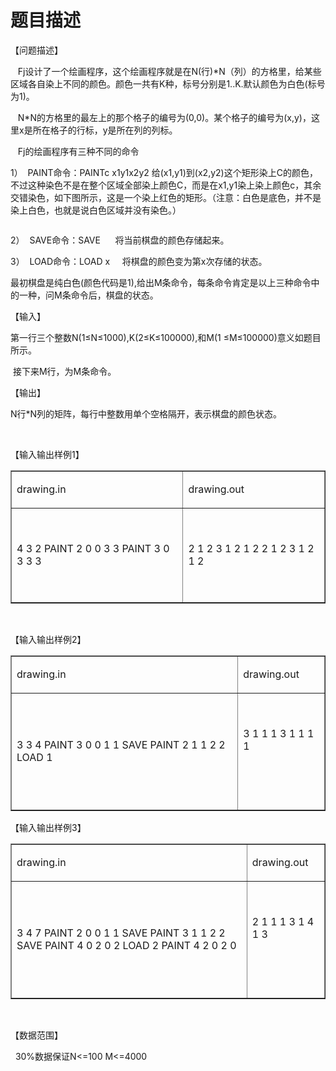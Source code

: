 # 题目描述


<p>
	【问题描述】
</p>
<p>
	   Fj设计了一个绘画程序，这个绘画程序就是在N(行)*N（列）的方格里，给某些区域各自染上不同的颜色。颜色一共有K种，标号分别是1..K.默认颜色为白色(标号为1)。
</p>
<p>
	   N*N的方格里的最左上的那个格子的编号为(0,0)。某个格子的编号为(x,y)，这里x是所在格子的行标，y是所在列的列标。
</p>
<p>
	   Fj的绘画程序有三种不同的命令
</p>
<p>
	1）  PAINT命令：PAINTc x1y1x2y2 给(x1,y1)到(x2,y2)这个矩形染上C的颜色，不过这种染色不是在整个区域全部染上颜色C，而是在x1,y1染上染上颜色c，其余交错染色，如下图所示，这是一个染上红色的矩形。（注意：白色是底色，并不是染上白色，也就是说白色区域并没有染色。）
</p>
<p>
	<img src="/images/upload/image/20120705/20120705105240_83394.jpg" alt=""/> 
</p>
<p>
	2）  SAVE命令：SAVE      将当前棋盘的颜色存储起来。
</p>
<p>
	3）  LOAD命令：LOAD x     将棋盘的颜色变为第x次存储的状态。
</p>
<p>
	最初棋盘是纯白色(颜色代码是1),给出M条命令，每条命令肯定是以上三种命令中的一种，问M条命令后，棋盘的状态。
</p>
<p>
	【输入】
</p>
<p>
	第一行三个整数N(1≤N≤1000),K(2≤K≤100000),和M(1 ≤M≤100000)意义如题目所示。
</p>
<p>
	 接下来M行，为M条命令。
</p>
<p>
	【输出】
</p>
<p>
	N行*N列的矩阵，每行中整数用单个空格隔开，表示棋盘的颜色状态。
</p>
<p>
	<br/>
</p>
<p>
	【输入输出样例1】
</p>
<table border="1">
	<tbody>
		<tr>
			<td>
				<p>
					drawing.in
				</p>
			</td>
			<td>
				<p>
					drawing.out
				</p>
			</td>
		</tr>
		<tr>
			<td>
				<p>
					<br/>
				</p>
4 3 2
PAINT 2 0 0 3 3
PAINT 3 0 3 3 3
				<p>
					<br/>
				</p>
			</td>
			<td>
				<p>
					<br/>
				</p>
2 1 2 3
1 2 1 2
2 1 2 3
1 2 1 2
				<p>
					<br/>
				</p>
			</td>
		</tr>
	</tbody>
</table>
<p>
	<br/>
</p>
<p>
	【输入输出样例2】
</p>
<table border="1">
	<tbody>
		<tr>
			<td>
				<p>
					drawing.in
				</p>
			</td>
			<td>
				<p>
					drawing.out
				</p>
			</td>
		</tr>
		<tr>
			<td>
				<p>
					<br/>
				</p>
3 3 4
PAINT 3 0 0 1 1
SAVE
PAINT 2 1 1 2 2
LOAD 1
				<p>
					<br/>
				</p>
			</td>
			<td>
				<p>
					<br/>
				</p>
3 1 1
1 3 1
1 1 1
				<p>
					<br/>
				</p>
				<p>
					<br/>
				</p>
			</td>
		</tr>
	</tbody>
</table>
<p>
	【输入输出样例3】
</p>
<table border="1">
	<tbody>
		<tr>
			<td>
				<p>
					drawing.in
				</p>
			</td>
			<td>
				<p>
					drawing.out
				</p>
			</td>
		</tr>
		<tr>
			<td>
				<p>
					<br/>
				</p>
3 4 7
PAINT 2 0 0 1 1
SAVE
PAINT 3 1 1 2 2
SAVE
PAINT 4 0 2 0 2
LOAD 2
PAINT 4 2 0 2 0
				<p>
					<br/>
				</p>
			</td>
			<td>
				<p>
					<br/>
				</p>
2 1 1
1 3 1
4 1 3
				<p>
					<br/>
				</p>
				<p>
					<br/>
				</p>
			</td>
		</tr>
	</tbody>
</table>
<p>
	<br/>
</p>
<p>
	【数据范围】
</p>
<p>
	  30%数据保证N&lt;=100 M&lt;=4000
</p>
